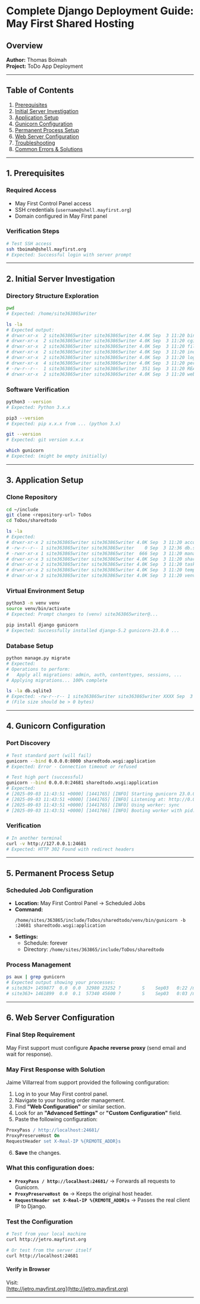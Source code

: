 # Complete Django Deployment Guide: May First Shared Hosting

## Overview
**Author:** Thomas Boimah  
**Project:** ToDo App Deployment  

---

## Table of Contents
1. [Prerequisites](#1-prerequisites)  
2. [Initial Server Investigation](#2-initial-server-investigation)  
3. [Application Setup](#3-application-setup)  
4. [Gunicorn Configuration](#4-gunicorn-configuration)  
5. [Permanent Process Setup](#5-permanent-process-setup)  
6. [Web Server Configuration](#6-web-server-configuration)  
7. [Troubleshooting](#7-troubleshooting)  
8. [Common Errors & Solutions](#8-common-errors--solutions)  

---

## 1. Prerequisites

### Required Access
- May First Control Panel access  
- SSH credentials (`username@shell.mayfirst.org`)  
- Domain configured in May First panel  

### Verification Steps
```bash
# Test SSH access
ssh tboimah@shell.mayfirst.org
# Expected: Successful login with server prompt
```

---

## 2. Initial Server Investigation

### Directory Structure Exploration
```bash
pwd
# Expected: /home/site363865writer

ls -la
# Expected output:
# drwxr-xr-x  2 site363865writer site363865writer 4.0K Sep  3 11:20 bin
# drwxr-xr-x  2 site363865writer site363865writer 4.0K Sep  3 11:20 cgi-bin
# drwxr-xr-x  2 site363865writer site363865writer 4.0K Sep  3 11:20 files
# drwxr-xr-x  2 site363865writer site363865writer 4.0K Sep  3 11:20 include
# drwxr-xr-x  2 site363865writer site363865writer 4.0K Sep  3 11:20 logs
# drwxr-xr-x  4 site363865writer site363865writer 4.0K Sep  3 11:20 perl5
# -rw-r--r--  1 site363865writer site363865writer  351 Sep  3 11:20 README.en.txt
# drwxr-xr-x  2 site363865writer site363865writer 4.0K Sep  3 11:20 web
```

### Software Verification
```bash
python3 --version
# Expected: Python 3.x.x

pip3 --version
# Expected: pip x.x.x from ... (python 3.x)

git --version
# Expected: git version x.x.x

which gunicorn
# Expected: (might be empty initially)
```

---

## 3. Application Setup

### Clone Repository
```bash
cd ~/include
git clone <repository-url> ToDos
cd ToDos/sharedtodo

ls -la
# Expected:
# drwxr-xr-x 2 site363865writer site363865writer 4.0K Sep  3 11:20 accounts
# -rw-r--r-- 1 site363865writer site363865writer    0 Sep  3 12:36 db.sqlite3
# -rwxr-xr-x 1 site363865writer site363865writer  666 Sep  3 11:20 manage.py
# drwxr-xr-x 3 site363865writer site363865writer 4.0K Sep  3 11:20 sharedtodo
# drwxr-xr-x 2 site363865writer site363865writer 4.0K Sep  3 11:20 tasks
# drwxr-xr-x 2 site363865writer site363865writer 4.0K Sep  3 11:20 templates
# drwxr-xr-x 3 site363865writer site363865writer 4.0K Sep  3 11:20 venv
```

### Virtual Environment Setup
```bash
python3 -m venv venv
source venv/bin/activate
# Expected: Prompt changes to (venv) site363865writer@...

pip install django gunicorn
# Expected: Successfully installed django-5.2 gunicorn-23.0.0 ...
```

### Database Setup
```bash
python manage.py migrate
# Expected:
# Operations to perform:
#   Apply all migrations: admin, auth, contenttypes, sessions, ...
# Applying migrations... 100% complete

ls -la db.sqlite3
# Expected: -rw-r--r-- 1 site363865writer site363865writer XXXX Sep  3 12:36 db.sqlite3
# (File size should be > 0 bytes)
```

---

## 4. Gunicorn Configuration

### Port Discovery
```bash
# Test standard port (will fail)
gunicorn --bind 0.0.0.0:8000 sharedtodo.wsgi:application
# Expected: Error - Connection timeout or refused

# Test high port (successful)
gunicorn --bind 0.0.0.0:24681 sharedtodo.wsgi:application
# Expected:
# [2025-09-03 11:43:51 +0000] [1441765] [INFO] Starting gunicorn 23.0.0
# [2025-09-03 11:43:51 +0000] [1441765] [INFO] Listening at: http://0.0.0.0:24681 (1441765)
# [2025-09-03 11:43:51 +0000] [1441765] [INFO] Using worker: sync
# [2025-09-03 11:43:51 +0000] [1441766] [INFO] Booting worker with pid: 1441766
```

### Verification
```bash
# In another terminal
curl -v http://127.0.0.1:24681
# Expected: HTTP 302 Found with redirect headers
```

---

## 5. Permanent Process Setup

### Scheduled Job Configuration
- **Location:** May First Control Panel → Scheduled Jobs  
- **Command:**  
  ```
  /home/sites/363865/include/ToDos/sharedtodo/venv/bin/gunicorn -b :24681 sharedtodo.wsgi:application
  ```
- **Settings:**  
  - Schedule: forever  
  - Directory: `/home/sites/363865/include/ToDos/sharedtodo`  

### Process Management
```bash
ps aux | grep gunicorn
# Expected output showing your processes:
# site363+ 1459877  0.0  0.0  32980 23252 ?        S    Sep03   0:22 /media/.../gunicorn --bind 0.0.0.0:24681 sharedtodo.wsgi:application
# site363+ 1461899  0.0  0.1  57340 45600 ?        S    Sep03   0:03 /media/.../gunicorn --bind 0.0.0.0:24681 sharedtodo.wsgi:application
```

---

## 6. Web Server Configuration

### Final Step Requirement
May First support must configure **Apache reverse proxy** (send email and wait for response).

### May First Response with Solution
Jaime Villarreal from support provided the following configuration:

1. Log in to your May First control panel.  
2. Navigate to your hosting order management.  
3. Find **"Web Configuration"** or similar section.  
4. Look for an **"Advanced Settings"** or **"Custom Configuration"** field.  
5. Paste the following configuration:  

```apache
ProxyPass / http://localhost:24681/
ProxyPreserveHost On
RequestHeader set X-Real-IP %{REMOTE_ADDR}s
```

6. **Save** the changes.  

### What this configuration does:
- **`ProxyPass / http://localhost:24681/`** → Forwards all requests to Gunicorn.  
- **`ProxyPreserveHost On`** → Keeps the original host header.  
- **`RequestHeader set X-Real-IP %{REMOTE_ADDR}s`** → Passes the real client IP to Django.  

### Test the Configuration
```bash
# Test from your local machine
curl http://jetro.mayfirst.org

# Or test from the server itself
curl http://localhost:24681
```

#### Verify in Browser
Visit:  
[http://jetro.mayfirst.org](http://jetro.mayfirst.org)  

---

